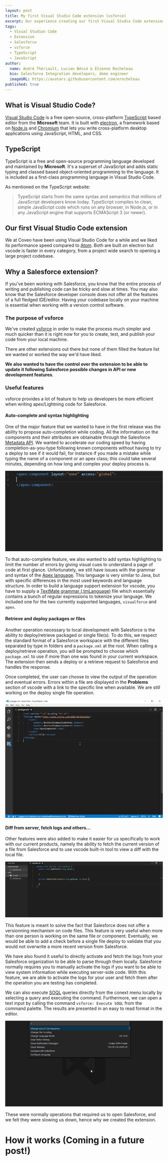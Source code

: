 ```yaml
---
layout: post
title: My first Visual Studio Code extension (vsforce)
excerpt: Our experience creating our first Visual Studio Code extension, details about the vsforce extension, and information that would have been useful when starting its development.
tags:
  - Visual Studion Code
  - Extension
  - Salesforce
  - vsforce
  - TypeScript
  - JavaScript
author:
  name: André Thériault, Lucien Bénié & Étienne Rocheleau
  bio: Salesforce Integration developers, demo engineer
  imageURL: https://avatars.githubusercontent.com/erocheleau
published: true
---
```


## What is Visual Studio Code?
[Visual Studio Code](https://github.com/Microsoft/vscode) is a free open-source, cross-platform [TypeScript](https://www.typescriptlang.org/) based editor from the **Microsoft** team. It is built with [electron](https://github.com/electron/electron), a framework based on [Node.js](https://nodejs.org/en/) and [Chromium](http://www.chromium.org/) that lets you write cross-platform desktop applications using JavaScript, HTML, and CSS.

## TypeScript
TypeScript is a free and open-source programming language developed and maintained by **Microsoft**. It's a superset of JavaScript and adds static typing and classed based object-oriented programming to the language. It is included as a first-class programming language in Visual Studio Code.

As mentioned on the TypeScript website:
> TypeScript starts from the same syntax and semantics that millions of JavaScript developers know today. TypeScript compiles to clean, simple JavaScript code which runs on any browser, in Node.js, or in any JavaScript engine that supports ECMAScript 3 (or newer).

## Our first Visual Studio Code extension
We at Coveo have been using Visual Studio Code for a while and we liked its performance speed compared to [Atom](https://atom.io/). Both are built on electron but vscode is faster in every category, from a project wide search to opening a large project codebase.

## Why a Salesforce extension?
If you've been working with Salesforce, you know that the entire process of writing and publishing code can be tricky and slow at times. You may also know that the Salesforce developer console does not offer all the features of a full fledged IDE/editor. Having your codebase locally on your machine is essential when working with a version control software.

### The purpose of vsforce
We've created [vsforce](https://github.com/coveo/vsforce) in order to make the process much simpler and much quicker than it is right now for you to create, test, and publish your code from your local machine.

There are other extensions out there but none of them filled the feature list we wanted or worked the way we'd have liked.

**We also wanted to have the control over the extension to be able to update it following Salesforce possible changes in API or new development features**.

### Useful features
vsforce provides a lot of feature to help us developers be more efficient when writing apex/Lightning code for Salesforce.

#### Auto-complete and syntax highlighting
One of the major feature that we wanted to have in the first release was the ability to propose auto-completion while coding. All the information on the components and their attributes are obtainable through the Salesforce [Metadata API](https://developer.salesforce.com/docs/atlas.en-us.api_meta.meta/api_meta/meta_intro.htm). We wanted to accelerate our coding speed by having completion-as-you-type following known components without having to try a deploy to see if it would fail, for instance if you made a mistake while typing the name of a component or an apex class; this could take several minutes, depending on how long and complex your deploy process is.

![Auto-complete](/images/2016-12-07-vsforce/auto-completion.gif "Auto-complete")

To that auto-complete feature, we also wanted to add syntax highlighting to limit the number of errors by giving visual cues to understand a page of code at first glance. Unfortunately, we still have issues with the grammar and syntax of the [Apex language](https://developer.salesforce.com/docs/atlas.en-us.apexcode.meta/apexcode/apex_intro.htm). This language is very similar to Java, but with specific differences in the most used keywords and language structure. In order to build a language support extension for vscode, you have to supply a [TextMate grammar (.tmLanguage)](https://code.visualstudio.com/docs/extensions/language-support) file which essentially contains a bunch of regular expressions to tokenize your language. We included one for the two currently supported languages, `visualforce` and `apex`.

#### Retrieve and deploy packages or files

Another operation necessary to local development with Salesforce is the ability to deploy/retrieve packaged or single file(s). To do this, we respect the standard format of a Salesforce workspace with the different files separated by type in folders and a `package.xml` at the root. When calling a deploy/retrieve operation, you will be prompted to choose which `package.xml` to use if more than one was found in your current workspace. The extension then sends a deploy or a retrieve request to Salesforce and handles the response.

Once completed, the user can choose to view the output of the operation and eventual errors. Errors within a file are displayed in the **Problems** section of vscode with a link to the specific line when available. We are still working on the deploy single file operation.

![deploy](/images/2016-12-07-vsforce/deployPackageSmallwindow.gif "Deploy Package")

#### Diff from server, fetch logs and others...
Other features were also added to make it easier for us specifically to work with our current products, namely the ability to fetch the current version of a file from Salesforce and to use vscode built-in tool to view a diff with the local file.

![compare](/images/2016-12-07-vsforce/compare.gif "Compare with Salesforce")

This feature is meant to solve the fact that Salesforce does not offer a versionning mechanism on code files. This feature is very useful when more than one person is working on the same file or component. Eventually, we would be able to add a check before a single file deploy to validate that you would not overwrite a more recent version from Salesforce.

We have also found it useful to directly activate and fetch the logs from your Salesforce organization to be able to parse through them locally. Salesforce normally requires you to manually activate the logs if you want to be able to view system information while executing server-side code. With this feature, we are able to activate the logs for your user and fetch them after the operation you are testing has completed.

We can also execute [SOQL](https://developer.salesforce.com/docs/atlas.en-us.soql_sosl.meta/soql_sosl/sforce_api_calls_soql.htm) queries directly from the conext menu locally by selecting a query and executing the command. Furthermore, we can open a text input by calling the command `vsforce: Execute SOQL` from the command palette. The results are presented in an easy to read format in the editor.

![SOQL](/images/2016-12-07-vsforce/soql-query.gif "SOQL query")

These were normally operations that required us to open Salesforce, and we felt they were slowing us down, hence why we created the extension.

# How it works (Coming in a future post!)

